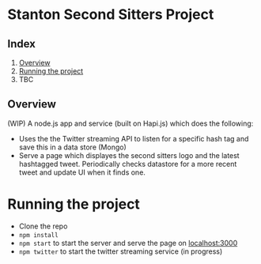 # Stanton Second Sitters Project

## Index

1. [Overview](#overview)
2. [Running the project](#running-the-project)
3. TBC

## Overview 
(WIP) A node.js app and service (built on Hapi.js) which does the following:
- Uses the the Twitter streaming API to listen for a specific hash tag and save this in a data store (Mongo) 
- Serve a page which displayes the second sitters logo and the latest hashtagged tweet. Periodically checks datastore for a more recent tweet and update UI when it finds one.

# Running the project
- Clone the repo
- `npm install`
- `npm start` to start the server and serve the page on [localhost:3000](localhost:3000)
- `npm twitter` to start the twitter streaming service (in progress)

